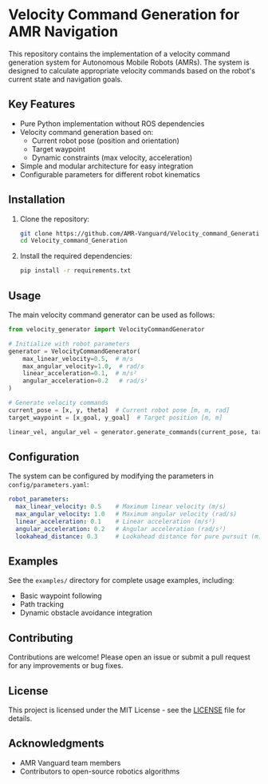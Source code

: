 # Velocity Command Generation for AMR Navigation

This repository contains the implementation of a velocity command generation system for Autonomous Mobile Robots (AMRs). The system is designed to calculate appropriate velocity commands based on the robot's current state and navigation goals.

## Key Features

- Pure Python implementation without ROS dependencies
- Velocity command generation based on:
  - Current robot pose (position and orientation)
  - Target waypoint
  - Dynamic constraints (max velocity, acceleration)
- Simple and modular architecture for easy integration
- Configurable parameters for different robot kinematics

## Installation

1. Clone the repository:
   ```bash
   git clone https://github.com/AMR-Vanguard/Velocity_command_Generation.git
   cd Velocity_command_Generation
   ```

2. Install the required dependencies:
   ```bash
   pip install -r requirements.txt
   ```

## Usage

The main velocity command generator can be used as follows:

```python
from velocity_generator import VelocityCommandGenerator

# Initialize with robot parameters
generator = VelocityCommandGenerator(
    max_linear_velocity=0.5,  # m/s
    max_angular_velocity=1.0,  # rad/s
    linear_acceleration=0.1,  # m/s²
    angular_acceleration=0.2   # rad/s²
)

# Generate velocity commands
current_pose = [x, y, theta]  # Current robot pose [m, m, rad]
target_waypoint = [x_goal, y_goal]  # Target position [m, m]

linear_vel, angular_vel = generator.generate_commands(current_pose, target_waypoint)
```

## Configuration

The system can be configured by modifying the parameters in `config/parameters.yaml`:

```yaml
robot_parameters:
  max_linear_velocity: 0.5    # Maximum linear velocity (m/s)
  max_angular_velocity: 1.0   # Maximum angular velocity (rad/s)
  linear_acceleration: 0.1    # Linear acceleration (m/s²)
  angular_acceleration: 0.2   # Angular acceleration (rad/s²)
  lookahead_distance: 0.3     # Lookahead distance for pure pursuit (m)
```

## Examples

See the `examples/` directory for complete usage examples, including:
- Basic waypoint following
- Path tracking
- Dynamic obstacle avoidance integration

## Contributing

Contributions are welcome! Please open an issue or submit a pull request for any improvements or bug fixes.

## License

This project is licensed under the MIT License - see the [LICENSE](LICENSE) file for details.

## Acknowledgments

- AMR Vanguard team members
- Contributors to open-source robotics algorithms
